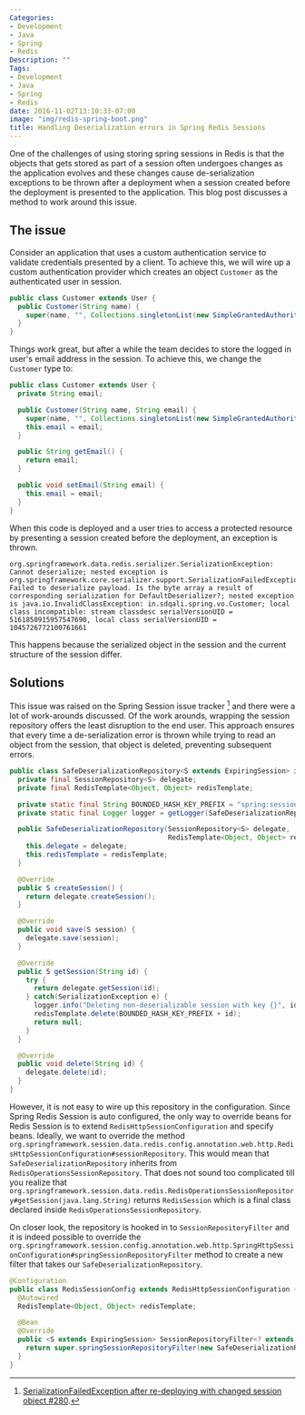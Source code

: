 ```yaml
---
Categories:
- Development
- Java
- Spring
- Redis
Description: ""
Tags:
- Development
- Java
- Spring
- Redis
date: 2016-11-02T13:10:33-07:00
image: "img/redis-spring-boot.png"
title: Handling Deserialization errors in Spring Redis Sessions
---
```

One of the challenges of using storing spring sessions in Redis is that the objects that gets stored as part of a session often undergoes changes as the application evolves and these changes cause de-serialization exceptions to be thrown after a deployment when a session created before the deployment is presented to the application. This blog post discusses a method to work around this issue.

<!--more-->

## The issue
Consider an application that uses a custom authentication service to validate credentials presented by a client. To achieve this, we will wire up a custom authentication provider which creates an object `Customer` as the authenticated user in session.
```java
public class Customer extends User {
  public Customer(String name) {
    super(name, "", Collections.singletonList(new SimpleGrantedAuthority("USER")));
  }
}
```
Things work great, but after a while the team decides to store the logged in user's email address in the session. To achieve this, we change the `Customer` type to:
```java
public class Customer extends User {
  private String email;

  public Customer(String name, String email) {
    super(name, "", Collections.singletonList(new SimpleGrantedAuthority("USER")));
    this.email = email;
  }

  public String getEmail() {
    return email;
  }

  public void setEmail(String email) {
    this.email = email;
  }
}
```
When this code is deployed and a user tries to access a protected resource by presenting a session created before the deployment, an exception is thrown.
```
org.springframework.data.redis.serializer.SerializationException: Cannot deserialize; nested exception is org.springframework.core.serializer.support.SerializationFailedException: Failed to deserialize payload. Is the byte array a result of corresponding serialization for DefaultDeserializer?; nested exception is java.io.InvalidClassException: in.sdqali.spring.vo.Customer; local class incompatible: stream classdesc serialVersionUID = 5161850915957547690, local class serialVersionUID = 1045726772100761661
```
This happens because the serialized object in the session and the current structure of the session differ.

## Solutions
This issue was raised on the Spring Session issue tracker [^1] and there were a lot of work-arounds discussed. Of the work arounds, wrapping the session repository offers the least disruption to the end user.
This approach ensures that every time a de-serialization error is thrown while trying to read an object from the session, that object is deleted, preventing subsequent errors.

```java
public class SafeDeserializationRepository<S extends ExpiringSession> implements SessionRepository<S> {
  private final SessionRepository<S> delegate;
  private final RedisTemplate<Object, Object> redisTemplate;

  private static final String BOUNDED_HASH_KEY_PREFIX = "spring:session:sessions:";
  private static final Logger logger = getLogger(SafeDeserializationRepository.class);

  public SafeDeserializationRepository(SessionRepository<S> delegate,
                                       RedisTemplate<Object, Object> redisTemplate) {
    this.delegate = delegate;
    this.redisTemplate = redisTemplate;
  }

  @Override
  public S createSession() {
    return delegate.createSession();
  }

  @Override
  public void save(S session) {
    delegate.save(session);
  }

  @Override
  public S getSession(String id) {
    try {
      return delegate.getSession(id);
    } catch(SerializationException e) {
      logger.info("Deleting non-deserializable session with key {}", id);
      redisTemplate.delete(BOUNDED_HASH_KEY_PREFIX + id);
      return null;
    }
  }

  @Override
  public void delete(String id) {
    delegate.delete(id);
  }
}
```

However, it is not easy to wire up this repository in the configuration. Since Spring Redis Session is auto configured, the only way to override beans for Redis Session is to extend `RedisHttpSessionConfiguration` and specify beans. Ideally, we want to override the method `org.springframework.session.data.redis.config.annotation.web.http.RedisHttpSessionConfiguration#sessionRepository`. This would mean that `SafeDeserializationRepository` inherits from `RedisOperationsSessionRepository`. That does not sound too complicated till you realize that `org.springframework.session.data.redis.RedisOperationsSessionRepository#getSession(java.lang.String)` returns `RedisSession` which is a final class declared inside `RedisOperationsSessionRepository`.

On closer look, the repository is hooked in to `SessionRepositoryFilter` and it is indeed possible to override the `org.springframework.session.config.annotation.web.http.SpringHttpSessionConfiguration#springSessionRepositoryFilter` method to create a new filter that takes our `SafeDeserializationRepository`.

```java
@Configuration
public class RedisSessionConfig extends RedisHttpSessionConfiguration {
  @Autowired
  RedisTemplate<Object, Object> redisTemplate;

  @Bean
  @Override
  public <S extends ExpiringSession> SessionRepositoryFilter<? extends ExpiringSession> springSessionRepositoryFilter(SessionRepository<S> sessionRepository) {
    return super.springSessionRepositoryFilter(new SafeDeserializationRepository<>(sessionRepository, redisTemplate));
  }
}
```


[^1]: [SerializationFailedException after re-deploying with changed session object #280](https://github.com/spring-projects/spring-session/issues/280).
